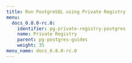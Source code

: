 ```yaml
---
title: Run PostgreSQL using Private Registry
menu:
  docs_0.8.0-rc.0:
    identifier: pg-private-registry-postgres
    name: Private Registry
    parent: pg-postgres-guides
    weight: 35
menu_name: docs_0.8.0-rc.0
---
```


